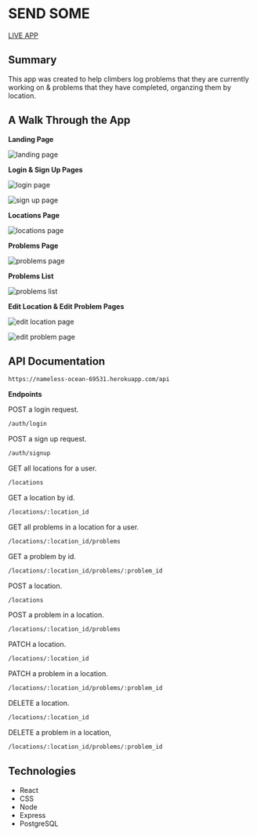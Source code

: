 # SEND SOME

[LIVE APP](https://send-some-client.vercel.app/)

## Summary

This app was created to help climbers log problems that they are currently working on & problems that they have completed, organzing them by location.

## A Walk Through the App

**Landing Page**

![landing page](src/images/LandingPage.png)

**Login & Sign Up Pages**

![login page](src/images/LoginPage.png)

![sign up page](src/images/SignupPage.png)

**Locations Page**

![locations page](src/images/LocationsPage.png)

**Problems Page** 

![problems page](src/images/ProblemsPage.png)

**Problems List**

![problems list](src/images/ProblemsList.png)

**Edit Location & Edit Problem Pages**

![edit location page](src/images/EditLocationPage.png)

![edit problem page](src/images/EditProblemPage.png)

## API Documentation

```bash
https://nameless-ocean-69531.herokuapp.com/api
```

**Endpoints**

POST a login request.

```bash
/auth/login
```

POST a sign up request.

```bash
/auth/signup
```

GET all locations for a user.

```bash
/locations
```

GET a location by id.

```bash
/locations/:location_id
```

GET all problems in a location for a user.

```bash
/locations/:location_id/problems
```

GET a problem by id.

```bash
/locations/:location_id/problems/:problem_id
```

POST a location.

```bash
/locations
```

POST a problem in a location.

```bash
/locations/:location_id/problems
```

PATCH a location.

```bash
/locations/:location_id
```

PATCH a problem in a location.

```bash
/locations/:location_id/problems/:problem_id
```

DELETE a location.

```bash
/locations/:location_id
```

DELETE a problem in a location,

```bash
/locations/:location_id/problems/:problem_id
```

## Technologies

* React
* CSS
* Node
* Express
* PostgreSQL